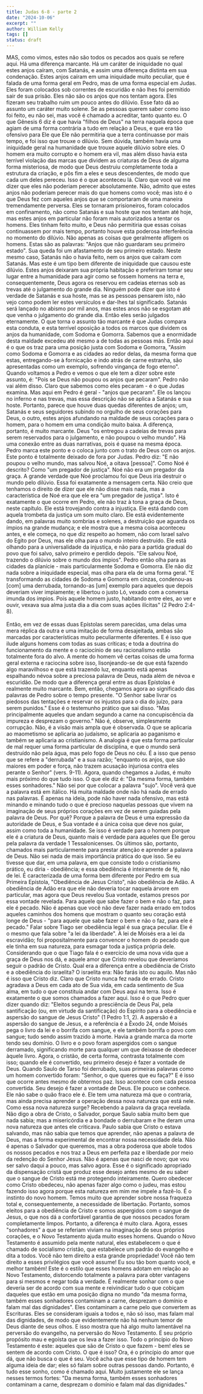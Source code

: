 ```yaml
---
title: Judas 6-8 - parte 2
date: "2024-10-06"
excerpt: ""
author: William Kelly
tags: []
status: draft
---
```


MAS, como vimos, estes não são todos os pecados aos quais se refere
aqui. Há uma diferença marcante. Há um caráter de iniquidade no qual
estes anjos caíram, com Satanás, e assim uma diferença distinta em sua
condenação. Estes anjos caíram em uma iniquidade muito peculiar, que é
falada de uma forma geral em Pedro, mas de uma forma especial em Judas.
Eles foram colocados sob correntes de escuridão e não lhes foi permitido
sair de sua prisão. Eles não são os anjos que nos tentam agora. Eles
fizeram seu trabalho ruim um pouco antes do dilúvio. Esse fato dá ao
assunto um caráter muito solene. Se as pessoas querem saber como isso
foi feito, eu não sei, mas você é chamado a acreditar, tanto quanto eu.
O que Gênesis 6 diz é que havia \"filhos de Deus\" na terra naquela
época que agiam de uma forma contrária a tudo em relação a Deus, e que
era tão ofensivo para Ele que Ele não permitiria que a terra continuasse
por mais tempo, e foi isso que trouxe o dilúvio. Sem dúvida, também
havia uma iniquidade geral na humanidade que trouxe aquele dilúvio sobre
eles. O homem era muito corrupto e o homem era vil, mas além disso havia
esta terrível violação das marcas que dividem as criaturas de Deus de
alguma forma misteriosa, de modo que Deus destruiu completamente toda a
estrutura da criação, e pôs fim a eles e seus descendentes, de modo que
cada um deles pereceu. Isso é o que aconteceu lá. Claro que você vai me
dizer que eles não poderiam perecer absolutamente. Não, admito que estes
anjos não poderiam perecer mais do que homens como você; mas isto é o
que Deus fez com aqueles anjos que se comportaram de uma maneira
tremendamente perversa. Eles se tornaram prisioneiros, foram colocados
em confinamento, não como Satanás e sua hoste que nos tentam até hoje,
mas estes anjos em particular não foram mais autorizados a tentar os
homens. Eles tinham feito muito, e Deus não permitiria que essas coisas
continuassem por mais tempo, portanto houve esta poderosa interferência
no momento do dilúvio. Não apenas as coisas que geralmente afligem os
homens. Estas são as palavras: \"Anjos que não guardaram seu primeiro
estado\". Sua queda foi um afastamento de seu primeiro estado. Neste
mesmo caso, Satanás não o havia feito, nem os anjos que caíram com
Satanás. Mas este é um tipo bem diferente de iniquidade que causou este
dilúvio. Estes anjos deixaram sua própria habitação e preferiram tomar
seu lugar entre a humanidade para agir como se fossem homens na terra e,
consequentemente, Deus agora os reservou em cadeias eternas sob as
trevas até o julgamento do grande dia. Ninguém pode dizer que isto é
verdade de Satanás e sua hoste, mas se as pessoas pensarem isto, não
vejo como podem ler estes versículos e dar-lhes tal significado. Satanás
será lançado no abismo por mil anos, mas estes anos não se esgotam até
que venha o julgamento do grande dia. Então eles serão julgados
eternamente. O que torna o assunto tão marcante é que Judas compara esta
conduta, e esta terrível oposição a todos os marcos que dividem os anjos
da humanidade, com Sodoma e Gomorra. Sabemos que a enormidade desta
maldade excedeu até mesmo a de todas as pessoas más. Então aqui é o que
os traz para uma posição justa com Sodoma e Gomorra, \"Assim como Sodoma
e Gomorra e as cidades ao redor delas, da mesma forma que estas,
entregando-se à fornicação e indo atrás de carne estranha, são
apresentadas como um exemplo, sofrendo vingança de fogo eterno\". Quando
voltamos a Pedro e vemos o que ele tem a dizer sobre este assunto, é:
\"Pois se Deus não poupou os anjos que pecaram\". Pedro não vai além
disso. Claro que sabemos como eles pecaram - é o que Judas examina. Mas
aqui em Pedro é geral - \"anjos que pecaram\". Ele os lançou no inferno
e nas trevas, mas essa descrição não se aplica a Satanás e sua hoste.
Portanto, parece que houve duas quedas diferentes de anjos; um, Satanás
e seus seguidores subindo no orgulho de seus corações para Deus, o
outro, estes anjos afundando na maldade de seus corações para o homem,
para o homem em uma condição muito baixa. A diferença, portanto, é muito
marcante. Deus \"os entregou a cadeias de trevas para serem reservados
para o julgamento, e não poupou o velho mundo\". Há uma conexão entre as
duas narrativas, pois é quase na mesma época. Pedro marca este ponto e o
coloca junto com o trato de Deus com os anjos. Este ponto é totalmente
deixado de fora por Judas. Pedro diz: \"E não poupou o velho mundo, mas
salvou Noé, a oitava \[pessoa\]\". Como Noé é descrito? Como \"um
pregador de justiça\". Noé não era um pregador da graça. A grande
verdade que Noé proclamou foi que Deus iria destruir o mundo pelo
dilúvio. Essa foi exatamente a mensagem certa. Não creio que tenhamos o
direito de dizer que ele não disse mais nada, mas a característica de
Noé era que ele era \"um pregador de justiça\". Isto é exatamente o que
ocorre em Pedro, ele não traz à tona a graça de Deus, neste capítulo.
Ele está trovejando contra a injustiça. Ele está dando com aquela
trombeta da justiça um som muito claro. Ele está evidentemente dando, em
palavras muito sombrias e solenes, a destruição que aguarda os ímpios na
grande mudança; e ele mostra que a mesma coisa aconteceu antes, e ele
começa, no que diz respeito ao homem, não com Israel salvo do Egito por
Deus, mas ele olha para o mundo inteiro destruído. Ele está olhando para
a universalidade da injustiça, e não para a partida gradual do povo que
foi salvo, salvo primeiro e perdido depois. \"Ele salvou Noé, trazendo o
dilúvio sobre o mundo dos ímpios\". Pedro então olha para as cidades da
planície - mais particularmente Sodoma e Gomorra. Ele não diz nada sobre
a iniquidade especial, mas olha para ela de uma forma geral. \"E
transformando as cidades de Sodoma e Gomorra em cinzas, condenou-as
\[com\] uma derrubada, tornando-as \[um\] exemplo para aqueles que
depois deveriam viver impiamente; e libertou o justo Ló, vexado com a
conversa imunda dos ímpios. Pois aquele homem justo, habitando entre
eles, ao ver e ouvir, vexava sua alma justa dia a dia com suas ações
ilícitas\" (2 Pedro 2:4-8).\
\
Então, em vez de essas duas Epístolas serem parecidas, uma delas uma
mera réplica da outra e uma imitação de forma desajeitada, ambas são
marcadas por características muito peculiarmente diferentes. E é isso
que ilude alguns homens com todas as suas críticas; e toda a doutrina do
funcionamento da mente e o raciocínio de seu racionalismo estão
totalmente fora do alvo. A mente do homem vê certas coisas de uma forma
geral externa e raciocina sobre isso, lisonjeando-se de que está fazendo
algo maravilhoso e que está trazendo luz, enquanto está apenas
espalhando névoa sobre a preciosa palavra de Deus, nada além de névoa e
escuridão. De modo que a diferença geral entre as duas Epístolas é
realmente muito marcante. Bem, então, chegamos agora ao significado das
palavras de Pedro sobre o tempo presente. \"O Senhor sabe livrar os
piedosos das tentações e reservar os injustos para o dia do juízo, para
serem punidos.\" Esse é o testemunho prático que sai disso. \"Mas
principalmente aqueles que andam segundo a carne na concupiscência da
impureza e desprezam o governo.\" Não é, observe, simplesmente
corrupção. Não, é a visão mais ampla que é observada. O que se aplicaria
ao maometismo se aplicaria ao judaísmo, se aplicaria ao paganismo e
também se aplicaria ao cristianismo. A analogia é que esta forma
particular de mal requer uma forma particular de disciplina, e que o
mundo será destruído não pela água, mas pelo fogo de Deus no céu. É a
isso que penso que se refere a \"derrubada\" e a sua razão; \"enquanto
os anjos, que são maiores em poder e força, não trazem acusação
injuriosa contra eles perante o Senhor\" (vers. 9-11). Agora, quando
chegamos a Judas, é muito mais próximo do que tudo isso. O que ele diz
é: \"Da mesma forma, também esses sonhadores.\" Não sei por que colocar
a palavra \"sujo\". Você verá que a palavra está em itálico. Há muita
maldade onde não há nada de errado nas palavras. É apenas na ideia, pode
não haver nada ofensivo, mas está minando e minando tudo o que é
precioso naquelas pessoas que vivem na imaginação de seus próprios
corações em vez de serem guiadas pela palavra de Deus. Por quê? Porque a
palavra de Deus é uma expressão da autoridade de Deus, e Sua vontade é a
única coisa que deve nos guiar, assim como toda a humanidade. Se isso é
verdade para o homem porque ele é a criatura de Deus, quanto mais é
verdade para aqueles que Ele gerou pela palavra da verdade 1
Tessalonicenses. Os últimos são, portanto, chamados mais particularmente
para prestar atenção e aprender a palavra de Deus. Não sei nada de mais
importância prática do que isso. Se eu tivesse que dar, em uma palavra,
em que consiste todo o cristianismo prático, eu diria - obediência; e
essa obediência é inteiramente de fé, não de lei. É caracterizada de uma
forma bem diferente por Pedro em sua Primeira Epístola, \"Obediência de
Jesus Cristo\", não obediência de Adão. A obediência de Adão era que ele
não deveria tocar naquela árvore em particular, mas agora que Deus
revelou Sua vontade, estamos presos por essa vontade revelada. Para
aquele que sabe fazer o bem e não o faz, para ele é pecado. Não é apenas
que você não deve fazer nada errado em todos aqueles caminhos dos homens
que mostram o quanto seu coração está longe de Deus - \"para aquele que
sabe fazer o bem e não o faz, para ele é pecado.\" Falar sobre Tiago ser
obediência legal é sua graça peculiar. Ele é o mesmo que fala sobre \"a
lei da liberdade\". A lei de Moisés era a lei da escravidão; foi
propositalmente para convencer o homem do pecado que ele tinha em sua
natureza, para esmagar toda a justiça própria dele. Considerando que o
que Tiago fala é o exercício de uma nova vida que a graça de Deus nos
dá, e aquele amor que Cristo revelou que deveríamos seguir o padrão de
Cristo. Qual era a diferença entre a obediência de Cristo e a obediência
do israelita? O israelita era: Não farás isto ou aquilo. Mas não é isso
que Cristo diz. Claro que Cristo nunca fez nada de errado. Cristo
agradava a Deus em cada ato de Sua vida, em cada sentimento de Sua alma,
em tudo o que constituía andar com Deus aqui na terra. Isso é exatamente
o que somos chamados a fazer aqui. Isso é o que Pedro quer dizer quando
diz: \"Eleitos segundo a presciência de Deus Pai, pela santificação (ou,
em virtude da santificação) do Espírito para a obediência e aspersão do
sangue de Jesus Cristo\" (1 Pedro 1:1, 2). A aspersão é a aspersão do
sangue de Jesus, e a referência é a Êxodo 24, onde Moisés pega o livro
da lei e o borrifa com sangue, e ele também borrifa o povo com sangue;
tudo sendo assim trazido à morte. Havia a grande marca da morte tendo
seu domínio. O livro e o povo foram aspergidos com o sangue derramado,
significando morte para qualquer um que deixasse de obedecer àquele
livro. Agora, o cristão, de certa forma, contrasta totalmente com isso;
quando ele é convertido, seu primeiro desejo é fazer a vontade de Deus.
Quando Saulo de Tarso foi derrubado, suas primeiras palavras como um
homem convertido foram: \"Senhor, o que queres que eu faça?\" E é isso
que ocorre antes mesmo de obtermos paz. Isso acontece com cada pessoa
convertida. Seu desejo é fazer a vontade de Deus. Ele pouco se conhece.
Ele não sabe o quão fraco ele é. Ele tem uma natureza má que o
contraria, mas ainda precisa aprender a operação dessa nova natureza que
está nele. Como essa nova natureza surge? Recebendo a palavra da graça
revelada. Não digo a obra de Cristo, o Salvador, porque Saulo sabia
muito bem que nada sabia; mas a misericórdia e a bondade o derrubaram e
lhe deram uma nova natureza que antes ele criticava. Paulo sabia que
Cristo o estava salvando, mas não sabia que temos que aprender, não
apenas a palavra de Deus, mas a forma experimental de encontrar nossa
necessidade dela. Não é apenas o Salvador que queremos, mas a obra
poderosa que abole todos os nossos pecados e nos traz a Deus em perfeita
paz e liberdade por meio da redenção do Senhor Jesus. Não é apenas que
nasci de novo; que vou ser salvo daqui a pouco, mas salvo agora. Esse é
o significado apropriado da dispensação cristã que produz esse desejo
antes mesmo de eu saber que o sangue de Cristo está me protegendo
inteiramente. Quero obedecer como Cristo obedeceu, não apenas fazer algo
como o judeu, mas estou fazendo isso agora porque esta natureza em mim
me impele a fazê-lo. É o instinto do novo homem. Temos muito que
aprender sobre nossa fraqueza total e, consequentemente, a necessidade
de libertação. Portanto, somos eleitos para a obediência de Cristo e
somos aspergidos com o sangue de Jesus, o que nos dá a confortável
garantia de que nossos pecados foram completamente limpos. Portanto, a
diferença é muito clara. Agora, esses \"sonhadores\" a que se referiam
viviam na imaginação de seus próprios corações, e o Novo Testamento
ajuda muito esses homens. Quando o Novo Testamento é assumido pela mente
natural, eles estabelecem o que é chamado de socialismo cristão, que
estabelece um padrão do evangelho e dita a todos. Você não tem direito a
esta grande propriedade! Você não tem direito a esses privilégios que
você assume! Eu sou tão bom quanto você, e melhor também! Este é o
estilo que esses homens adotam em relação ao Novo Testamento,
distorcendo totalmente a palavra para obter vantagens para si mesmos e
negar toda a verdade. É realmente sonhar com o que deveria ser de acordo
com sua mente e reivindicar tudo o que cobiçam daqueles que estão em uma
posição digna no mundo \"da mesma forma, também esses sonhadores
contaminam a carne, desprezam o domínio e falam mal das dignidades\".
Eles contaminam a carne pelo que convertem as Escrituras. Eles se
consideram iguais a todos e, não só isso, mas falam mal das dignidades,
de modo que evidentemente não há nenhum temor de Deus diante de seus
olhos. E isso mostra que há algo muito lamentável na perversão do
evangelho, na perversão do Novo Testamento. É seu próprio propósito mau
e egoísta que os leva a fazer isso. Todo o princípio do Novo Testamento
é este: aqueles que são de Cristo o que fazem - bem! eles se sentem de
acordo com Cristo. O que é isso? Ora, é o princípio do amor que dá, que
não busca o que é seu. Você acha que esse tipo de homem tem alguma ideia
de dar; eles só falam sobre outras pessoas dando. Portanto, é tudo esse
sonho, como é chamado aqui. Muito justamente ele se lança nesses termos
fortes: \"Da mesma forma, também esses sonhadores contaminam a carne,
desprezam o domínio e falam mal das dignidades.\"

